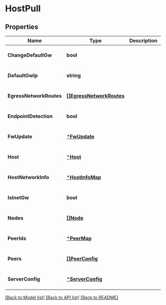 # HostPull

## Properties
Name | Type | Description | Notes
------------ | ------------- | ------------- | -------------
**ChangeDefaultGw** | **bool** |  | [optional] [default to null]
**DefaultGwIp** | **string** |  | [optional] [default to null]
**EgressNetworkRoutes** | [**[]EgressNetworkRoutes**](EgressNetworkRoutes.md) |  | [optional] [default to null]
**EndpointDetection** | **bool** |  | [optional] [default to null]
**FwUpdate** | [***FwUpdate**](FwUpdate.md) |  | [optional] [default to null]
**Host** | [***Host**](Host.md) |  | [optional] [default to null]
**HostNetworkInfo** | [***HostInfoMap**](HostInfoMap.md) |  | [optional] [default to null]
**IsInetGw** | **bool** |  | [optional] [default to null]
**Nodes** | [**[]Node**](Node.md) |  | [optional] [default to null]
**PeerIds** | [***PeerMap**](PeerMap.md) |  | [optional] [default to null]
**Peers** | [**[]PeerConfig**](PeerConfig.md) |  | [optional] [default to null]
**ServerConfig** | [***ServerConfig**](ServerConfig.md) |  | [optional] [default to null]

[[Back to Model list]](../README.md#documentation-for-models) [[Back to API list]](../README.md#documentation-for-api-endpoints) [[Back to README]](../README.md)


